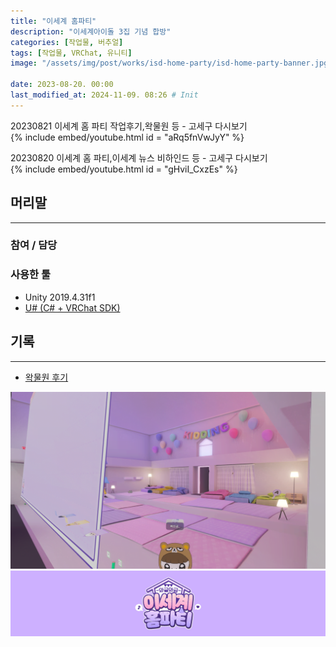 ```yaml
---
title: "이세계 홈파티"
description: "이세계아이돌 3집 기념 합방"
categories: [작업물, 버추얼]
tags: [작업물, VRChat, 유니티]
image: "/assets/img/post/works/isd-home-party/isd-home-party-banner.jpg"

date: 2023-08-20. 00:00
last_modified_at: 2024-11-09. 08:26 # Init
---
```


20230821 이세계 홈 파티 작업후기,왁물원 등 - 고세구 다시보기  
{% include embed/youtube.html id = "aRq5fnVwJyY" %}

20230820 이세계 홈 파티,이세계 뉴스 비하인드 등 - 고세구 다시보기  
{% include embed/youtube.html id = "gHviI_CxzEs" %}

## 머리말

---

### 참여 / 담당

### 사용한 툴

- Unity 2019.4.31f1
- [U# (C# + VRChat SDK)](https://udonsharp.docs.vrchat.com/)

## 기록

---

- [왁물원 후기](https://cafe.naver.com/steamindiegame/12562966)

![230820-204249](/assets/img/post/works/isd-home-party/230820-204249.png)
![isd-home-party-banner](/assets/img/post/works/isd-home-party/isd-home-party-banner.jpg)
